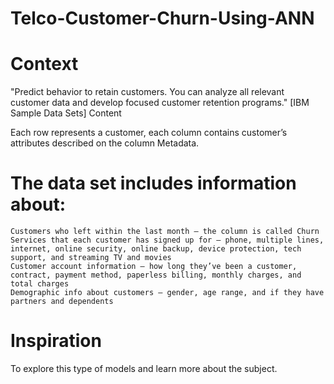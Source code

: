 # Telco-Customer-Churn-Using-ANN

# Context

"Predict behavior to retain customers. You can analyze all relevant customer data and develop focused customer retention programs." [IBM Sample Data Sets]
Content

Each row represents a customer, each column contains customer’s attributes described on the column Metadata.

# The data set includes information about:

    Customers who left within the last month – the column is called Churn
    Services that each customer has signed up for – phone, multiple lines, internet, online security, online backup, device protection, tech support, and streaming TV and movies
    Customer account information – how long they’ve been a customer, contract, payment method, paperless billing, monthly charges, and total charges
    Demographic info about customers – gender, age range, and if they have partners and dependents

# Inspiration

To explore this type of models and learn more about the subject.
